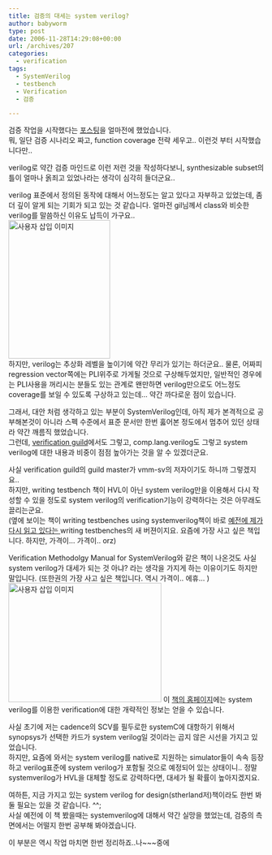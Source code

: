 ```yaml
---
title: 검증의 대세는 system verilog?
author: babyworm
type: post
date: 2006-11-28T14:29:08+00:00
url: /archives/207
categories:
  - verification
tags:
  - SystemVerilog
  - testbench
  - Verification
  - 검증

---
```

검증 작업을 시작했다는 <A href="http://babyworm.net/tatter/98" target=_blank>포스팅</A>을 얼마전에 했었습니다.  
뭐, 일단 검증 시나리오 짜고, function coverage 전략 세우고.. 이런것 부터 시작했습니다만..

verilog로 약간 검증 마인드로 이런 저런 것을 작성하다보니, synthesizable subset의 틀이 얼마나 옭죄고 있었나라는 생각이 심각히 들더군요..

verilog 표준에서 정의된 동작에 대해서 어느정도는 알고 있다고 자부하고 있었는데, 좀더 깊이 알게 되는 기회가 되고 있는 것 같습니다. 얼마전 gil님께서 class와 비슷한 verilog를 말씀하신 이유도 납득이 가구요..  
<img loading="lazy" decoding="async" src="https://i0.wp.com/babyworm.net/wordpress/wp-content/uploads/1/cfile2.uf.126FBF4C4D6A7ABB144ED5.jpg?resize=200%2C273" class="alignright" width="200" height="273" alt="사용자 삽입 이미지" data-recalc-dims="1" />  
하지만, verilog는 추상화 레벨을 높이기에 약간 무리가 있기는 하더군요.. 물론, 어짜피 regression vector쪽에는 PLI위주로 가게될 것으로 구상해두었지만, 일반적인 경우에는 PLI사용을 꺼리시는 분들도 있는 관계로 왠만하면 verilog만으로도 어느정도 coverage를 보일 수 있도록 구상하고 있는데&#8230; 약간 까다로운 점이 있습니다. 

그래서, 대안 처럼 생각하고 있는 부분이 SystemVerilog인데, 아직 제가 본격적으로 공부해본것이 아니라 스펙 수준에서 표준 문서만 한번 훓어본 정도에서 멈추어 있던 상태라 약간 깨름직 했었습니다.  
그런데, <A href="http://verificationguild.com/" target=_blank>verification guild</A>에서도 그렇고, comp.lang.verilog도 그렇고 system verilog에 대한 내용과 비중이 점점 높아가는 것을 알 수 있겠더군요.

사실 verification guild의 guild master가 vmm-sv의 저자이기도 하니까 그렇겠지요..  
하지만, writing testbench 책이 HVL이 아닌 system verilog만을 이용해서 다시 작성할 수 있을 정도로 system verilog의 verification기능이 강력하다는 것은 아무래도 끌리는군요.  
(옆에 보이는 책이 writing testbenches using systemverilog책이 바로 <A href="http://babyworm.net/tatter/66" target=_blank>예전에 제가 다시 읽고 있다는 </A>writing testbenches의 새 버젼이지요. 요즘에 가장 사고 싶은 책입니다. 하지만, 가격이&#8230; 가격이.. orz)

Verification Methodolgy Manual for SystemVerilog와 같은 책이 나온것도 사실 system verilog가 대세가 되는 것 아냐? 라는 생각을 가지게 하는 이유이기도 하지만 말입니다. (또한권의 가장 사고 싶은 책입니다. 역시 가격이.. 에휴&#8230; )<img loading="lazy" decoding="async" src="https://i0.wp.com/babyworm.net/wordpress/wp-content/uploads/1/cfile29.uf.152829494D6A7ABA15292B.jpg?resize=301%2C235" class="alignleft" width="301" height="235" alt="사용자 삽입 이미지" data-recalc-dims="1" /> 이 <A href="http://www.vmm-sv.com/" target=_blank>책의 홈페이지</A>에는 system verilog를 이용한 verification에 대한 개략적인 정보는 얻을 수 있습니다. 

사실 초기에 저는 cadence의 SCV를 필두로한 systemC에 대항하기 위해서 synopsys가 선택한 카드가 system verilog일 것이라는 곱지 않은 시선을 가지고 있었습니다.  
하지만, 요즘에 와서는 system verilog를 native로 지원하는 simulator들이 속속 등장하고 verilog표준에 system verilog가 포함될 것으로 예정되어 있는 상태이니.. 정말 systemverilog가 HVL을 대체할 정도로 강력하다면, 대세가 될 확률이 높아지겠지요.

여하튼, 지금 가지고 있는 system verilog for design(stherland저)책이라도 한번 봐둘 필요는 있을 것 같습니다. ^^;  
사실 예전에 이 책 봤을때는 systemverilog에 대해서 약간 실망을 했었는데, 검증의 측면에서는 어떨지 한번 공부해 봐야겠습니다. 

이 부분은 역시 작업 마치면 한번 정리하죠..나~~~중에